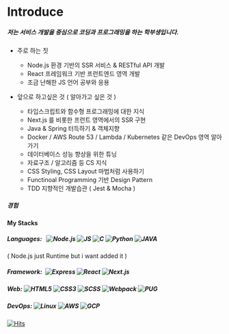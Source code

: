 # Introduce

##### 저는 서비스 개발을 중심으로 코딩과 프로그래밍을 하는 학부생입니다.

- 주로 하는 짓
  - Node.js 환경 기반의 SSR 서비스 & RESTful API 개발
  - React 프레임워크 기반 프런트엔드 영역 개발
  - 조금 난해한 JS 언어 공부와 응용
  
- 앞으로 하고싶은 것 ( 알아가고 싶은 것 )
  - 타입스크립트와 함수형 프로그래밍에 대한 지식 
  - Next.js 를 비롯한 프런트 영역에서의 SSR 구현
  - Java & Spring 터득하기 & 객체지향
  - Docker / AWS Route 53 / Lambda / Kubernetes 같은 DevOps 영역 알아가기
  - 데이터베이스 성능 향상을 위한 튜닝
  - 자료구조 / 알고리즘 등 CS 지식
  - CSS Styling, CSS Layout 마법처럼 사용하기
  - Functinoal Programming 기반 Design Pattern
  - TDD 지향적인 개발습관 ( Jest & Mocha )

##### 경험

#### My Stacks
##### Languages:  &nbsp; ![Node.js](https://img.shields.io/badge/-Node.js-green?style=flat-square&logo=Node.js) ![JS](https://img.shields.io/badge/-ECMAScript-ffba08?style=flat-square&logo=JavaScript) ![C](https://img.shields.io/badge/-%20C%20Language%20-bde0fe?style=flat-square&logo=C) ![Python](https://img.shields.io/badge/-Python-48bfe3?style=flat-square&logo=python)  ![JAVA](https://img.shields.io/badge/-Java-c38e70?style=flat-square&logo=Java)
( Node.js just Runtime but i want added it )
##### Framework: &nbsp;![Express](https://img.shields.io/badge/-Express.js-90be6d?style=flat-square&logo=Node.js) ![React](https://img.shields.io/badge/-React.js-edf2f4?style=flat-square&logo=React) ![Next.js](https://img.shields.io/badge/-Next.js-000000?style=flat-square&logo=Next.js)
##### Web: ![HTML5](https://img.shields.io/badge/-HTML-f3722c?style=flat-square&logo=HTML5) ![CSS3](https://img.shields.io/badge/-CSS-219ebc?style=flat-square&logo=CSS3) ![SCSS](https://img.shields.io/badge/-SCSS-ffafcc?style=flat-square&logo=CSS3) ![Webpack](https://img.shields.io/badge/-Webpack-ffffff?style=flat-square&logo=Webpack) ![PUG](https://img.shields.io/badge/Template-pug-C3926F?style=flat-square)
##### DevOps: ![Linux](https://img.shields.io/badge/-Linux-fca311?style=flat-square&logo=Linux) ![AWS](https://img.shields.io/badge/-AWS-1d3557?style=flat-square&logo=Amazon%20AWS) ![GCP](https://img.shields.io/badge/-GCP-ffffff?style=flat-square&logo=Google%20Cloud)
[![Hits](https://hits.seeyoufarm.com/api/count/incr/badge.svg?url=https%3A%2F%2Fgithub.com%2Fgalaxy4276&count_bg=%238FE3EF&title_bg=%23FF8484&icon=&icon_color=%23FFFFFF&title=visit&edge_flat=false)](https://hits.seeyoufarm.com)


